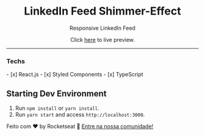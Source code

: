 <h1 align="center">
LinkedIn Feed Shimmer-Effect
</h1>

<p align="center">Responsive LinkedIn Feed</p>
<p align="center">Click <a href="https://shimmereffect.vercel.app/">here</a> to live preview.</p>
<hr>
<h3>Techs</h3>
- [x] React.js
- [x] Styled Components
- [x] TypeScript

## Starting Dev Environment
1. Run `npm install` or `yarn install`.<br />
2. Run `yarn start` and access `http://localhost:3000`.<br />

<p>Feito com ♥ by Rocketseat <g-emoji class="g-emoji" alias="wave" fallback-src="https://github.githubassets.com/images/icons/emoji/unicode/1f44b.png">👋</g-emoji> <a href="https://discordapp.com/invite/gCRAFhc" rel="nofollow">Entre na nossa comunidade!</a></p>
